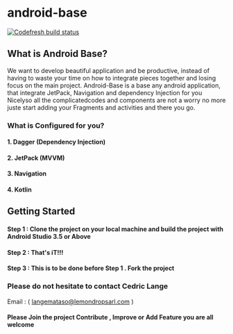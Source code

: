 # android-base

[![Codefresh build status]( https://g.codefresh.io/api/badges/pipeline/cedriclange/default%2Fandroid?key=eyJhbGciOiJIUzI1NiJ9.NWUxNmZiNDY5ZWM2Y2ZjMDU3YzIzYjU3.53Zj9B0En_BeOJ56fvYjTyKAb49D7K6FYBG4fJEU6Yg&type=cf-1)]( https%3A%2F%2Fg.codefresh.io%2Fpipelines%2Fandroid%2Fbuilds%3Ffilter%3Dtrigger%3Abuild~Build%3Bpipeline%3A5e16fd7b7ab3a747942ee0da~android)

## What is Android Base?

We want to develop beautiful application and be productive, instead of having to waste your time
on how to integrate pieces together and losing focus on the main project.
Android-Base is a base any android application, that integrate JetPack, Navigation and dependency 
Injection for you Nicelyso all the complicatedcodes and components are not a worry no more juste 
start adding your Fragments and activities and there you go.


### What is Configured for you?

#### 1. Dagger (Dependency Injection)
#### 2. JetPack (MVVM)
#### 3. Navigation
#### 4. Kotlin

## Getting Started

#### Step 1 : Clone the project on your local machine and build the project with Android Studio 3.5 or Above
#### Step 2 : That's iT!!!

#### Step 3 : This is to be done before Step 1 . Fork the project

### Please do not hesitate to contact Cedric Lange
 Email : ( langemataso@lemondropsarl.com )
 
#### Please Join the project Contribute , Improve or Add Feature you are  all  welcome

